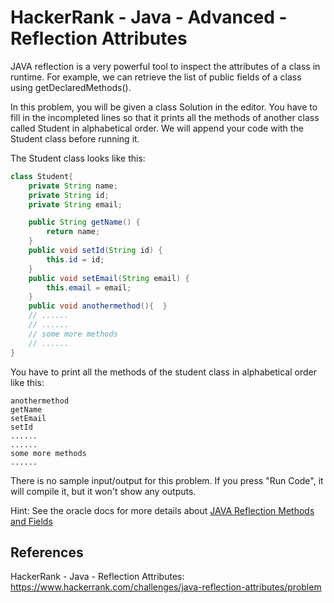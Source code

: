 # HackerRank - Java - Advanced - Reflection Attributes

JAVA reflection is a very powerful tool to inspect the attributes of a class in runtime. 
For example, we can retrieve the list of public fields of a class using getDeclaredMethods().

In this problem, you will be given a class Solution in the editor.
You have to fill in the incompleted lines so that it prints all the methods of another class called Student in 
alphabetical order. 
We will append your code with the Student class before running it. 

The Student class looks like this:

```java
class Student{
    private String name;
    private String id;
    private String email;

    public String getName() {
        return name;
    }
    public void setId(String id) {
        this.id = id;
    }
    public void setEmail(String email) {
        this.email = email;
    }
    public void anothermethod(){  }
    // ......
    // ......
    // some more methods
    // ......
}
```

You have to print all the methods of the student class in alphabetical order like this:

```
anothermethod
getName
setEmail
setId
......
......
some more methods
......
```

There is no sample input/output for this problem. 
If you press "Run Code", it will compile it, but it won't show any outputs.

Hint: See the oracle docs for more details about 
[JAVA Reflection Methods and Fields](https://docs.oracle.com/javase/tutorial/reflect/class/classMembers.html)


## References
HackerRank - Java - Reflection Attributes:
https://www.hackerrank.com/challenges/java-reflection-attributes/problem